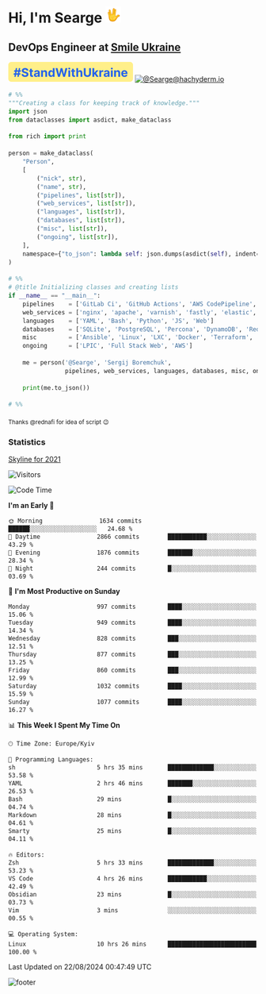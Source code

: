 # Hi, I'm Searge <img src="images/vulcan.webp" style="display: inline-block; margin: 0; height: 2rem" alt="Vulcan salute" />

## DevOps Engineer at [Smile Ukraine](https://smile-ukraine.com/en)

[![Stand With Ukraine](https://raw.githubusercontent.com/vshymanskyy/StandWithUkraine/main/badges/StandWithUkraine.svg)](https://stand-with-ukraine.pp.ua)
<a rel="me" href="https://hachyderm.io/@Searge">![@Searge@hachyderm.io](https://img.shields.io/badge/-@Searge-%232B90D9?logo=mastodon&logoColor=white)</a>

```python
# %%
"""Creating a class for keeping track of knowledge."""
import json
from dataclasses import asdict, make_dataclass

from rich import print

person = make_dataclass(
    "Person",
    [
        ("nick", str),
        ("name", str),
        ("pipelines", list[str]),
        ("web_services", list[str]),
        ("languages", list[str]),
        ("databases", list[str]),
        ("misc", list[str]),
        ("ongoing", list[str]),
    ],
    namespace={"to_json": lambda self: json.dumps(asdict(self), indent=4)},
)

# %%
# @title Initializing classes and creating lists
if __name__ == "__main__":
    pipelines    = ['GitLab Ci', 'GitHub Actions', 'AWS CodePipeline', 'Jenkins']
    web_services = ['nginx', 'apache', 'varnish', 'fastly', 'elastic', 'solr']
    languages    = ['YAML', 'Bash', 'Python', 'JS', 'Web']
    databases    = ['SQLite', 'PostgreSQL', 'Percona', 'DynamoDB', 'Redis']
    misc         = ['Ansible', 'Linux', 'LXC', 'Docker', 'Terraform', 'AWS']
    ongoing      = ['LPIC', 'Full Stack Web', 'AWS']

    me = person('@Searge', 'Sergij Boremchuk',
                pipelines, web_services, languages, databases, misc, ongoing)

    print(me.to_json())

# %%

```

<sub>Thanks @rednafi for idea of script :wink:</sub>

### Statistics

[Skyline for 2021](https://skyline.github.com/Searge/2021)

![Visitors](https://komarev.com/ghpvc/?username=searge&label=Profile%20views&color=0e75b6&style=flat) 
<!--START_SECTION:waka-->
![Code Time](http://img.shields.io/badge/Code%20Time-2%2C734%20hrs%2036%20mins-blue)

**I'm an Early 🐤** 

```text
🌞 Morning                1634 commits        ██████░░░░░░░░░░░░░░░░░░░   24.68 % 
🌆 Daytime                2866 commits        ███████████░░░░░░░░░░░░░░   43.29 % 
🌃 Evening                1876 commits        ███████░░░░░░░░░░░░░░░░░░   28.34 % 
🌙 Night                  244 commits         █░░░░░░░░░░░░░░░░░░░░░░░░   03.69 % 
```
📅 **I'm Most Productive on Sunday** 

```text
Monday                   997 commits         ████░░░░░░░░░░░░░░░░░░░░░   15.06 % 
Tuesday                  949 commits         ████░░░░░░░░░░░░░░░░░░░░░   14.34 % 
Wednesday                828 commits         ███░░░░░░░░░░░░░░░░░░░░░░   12.51 % 
Thursday                 877 commits         ███░░░░░░░░░░░░░░░░░░░░░░   13.25 % 
Friday                   860 commits         ███░░░░░░░░░░░░░░░░░░░░░░   12.99 % 
Saturday                 1032 commits        ████░░░░░░░░░░░░░░░░░░░░░   15.59 % 
Sunday                   1077 commits        ████░░░░░░░░░░░░░░░░░░░░░   16.27 % 
```


📊 **This Week I Spent My Time On** 

```text
🕑︎ Time Zone: Europe/Kyiv

💬 Programming Languages: 
sh                       5 hrs 35 mins       █████████████░░░░░░░░░░░░   53.58 % 
YAML                     2 hrs 46 mins       ███████░░░░░░░░░░░░░░░░░░   26.53 % 
Bash                     29 mins             █░░░░░░░░░░░░░░░░░░░░░░░░   04.74 % 
Markdown                 28 mins             █░░░░░░░░░░░░░░░░░░░░░░░░   04.61 % 
Smarty                   25 mins             █░░░░░░░░░░░░░░░░░░░░░░░░   04.11 % 

🔥 Editors: 
Zsh                      5 hrs 33 mins       █████████████░░░░░░░░░░░░   53.23 % 
VS Code                  4 hrs 26 mins       ███████████░░░░░░░░░░░░░░   42.49 % 
Obsidian                 23 mins             █░░░░░░░░░░░░░░░░░░░░░░░░   03.73 % 
Vim                      3 mins              ░░░░░░░░░░░░░░░░░░░░░░░░░   00.55 % 

💻 Operating System: 
Linux                    10 hrs 26 mins      █████████████████████████   100.00 % 
```


 Last Updated on 22/08/2024 00:47:49 UTC
<!--END_SECTION:waka-->

![footer](https://capsule-render.vercel.app/api?type=waving&color=gradient&customColorList=14,21&height=82&section=footer)
